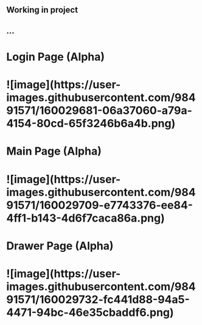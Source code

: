 <h2>Working in project<h2>...

  
<h1> Login Page (Alpha)<h1>
![image](https://user-images.githubusercontent.com/98491571/160029681-06a37060-a79a-4154-80cd-65f3246b6a4b.png)
  
 <h1> Main Page (Alpha)<h1>
![image](https://user-images.githubusercontent.com/98491571/160029709-e7743376-ee84-4ff1-b143-4d6f7caca86a.png)
   
 <h1> Drawer Page (Alpha)<h1>
![image](https://user-images.githubusercontent.com/98491571/160029732-fc441d88-94a5-4471-94bc-46e35cbaddf6.png)
